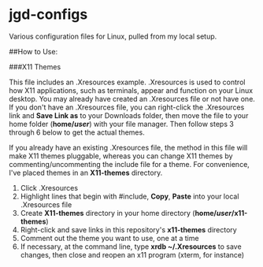 # jgd-configs
Various configuration files for Linux, pulled from my local setup.

##How to Use:

###X11 Themes

This file includes an .Xresources example. .Xresources is used to control how X11 applications, such as terminals, appear and function on your Linux desktop.
You may already have created an .Xresources file or not have one. If you don't have an .Xresources file, you can right-click the .Xresources link and **Save Link as** to your Downloads folder, then move the file to your home folder (**home/_user_**) with your file manager. Then follow steps 3 through 6 below to get the actual themes.

If you already have an existing .Xresources file, the method in this file will make X11 themes pluggable, whereas you can change X11 themes by commenting/uncommenting the include file for a theme. For convenience, I've placed themes in an **X11-themes** directory.

1. Click .Xresources
2. Highlight lines that begin with #include, **Copy**, **Paste** into your local .Xresources file
3. Create **X11-themes** directory in your home directory (**home/_user_/x11-themes**)
4. Right-click and save links in this repository's **x11-themes** directory
5. Comment out the theme you want to use, one at a time
6. If necessary, at the command line, type **xrdb ~/.Xresources** to save changes, then close and reopen an x11 program (xterm, for instance)
